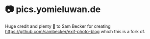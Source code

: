 # 📷 pics.yomieluwan.de

Huge credit and plenty 💙 to Sam Becker for creating https://github.com/sambecker/exif-photo-blog which this is a fork of.
